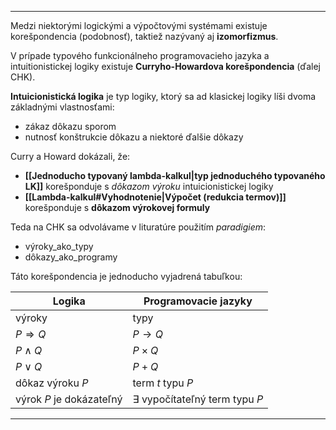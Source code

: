 ***********
Medzi niektorými logickými a výpočtovými systémami existuje korešpondencia (podobnosť), taktiež nazývaný aj **izomorfizmus**.

V prípade typového funkcionálneho programovacieho jazyka a intuitionistickej logiky existuje **Curryho-Howardova korešpondencia** (ďalej CHK).

**Intuicionistická logika** je typ logiky, ktorý sa ad klasickej logiky líši dvoma základnými vlastnosťami:
- zákaz dôkazu sporom
- nutnosť konštrukcie dôkazu a niektoré ďalšie dôkazy

Curry a Howard dokázali, že:
- **[[Jednoducho typovaný lambda-kalkul|typ jednoduchého typovaného LK]]** korešponduje s *dôkazom výroku* intuicionistickej logiky
- **[[Lambda-kalkul#Vyhodnotenie|Výpočet (redukcia termov)]]** korešponduje s **dôkazom výrokovej formuly**

Teda na CHK sa odvolávame v lituratúre použitím *paradigiem*:
- výroky_ako_typy
- dôkazy_ako_programy

Táto korešpondencia je jednoducho vyjadrená tabuľkou:

| Logika | Programovacie jazyky |
| ---- | ---- |
| výroky | typy |
| $P \Rightarrow Q$ | $P \rightarrow Q$ |
| $P \wedge Q$  | $P \times Q$ |
| $P \vee Q$ | $P + Q$ |
| dôkaz výroku $P$ | term $t$ typu $P$ |
| výrok $P$ je dokázateľný | $\exists$ vypočítateľný term typu $P$ |


---